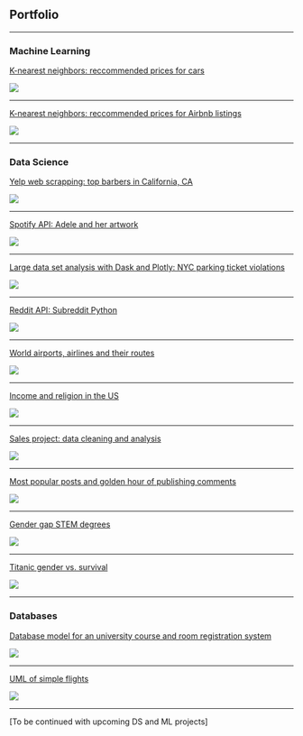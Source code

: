 ## Portfolio

---

### Machine Learning

[K-nearest neighbors: reccommended prices for cars](/carKNN.md)

<img src="images/car.jpg"/>

---
[K-nearest neighbors: reccommended prices for Airbnb listings](/abnbKNN.md)

<img src="images/abnb.png"/>


---


### Data Science

[Yelp web scrapping: top barbers in California, CA](/mimi-yelp-webScrap.md)

<img src="images/yelp.png"/>

---
[Spotify API: Adele and her artwork](/spotifyApi.md)

<img src="images/spotify.png"/>

---
[Large data set analysis with Dask and Plotly: NYC parking ticket violations](/nycParkingTickets.md)

<img src="images/new-york-city-parking-ticket.jpg"/>

---
[Reddit API: Subreddit Python](/reddit-api.md)

<img src="images/reddit.png"/>

---
[World airports, airlines and their routes](/airport.md)

<img src="images/airport.jpg"/>

---
[Income and religion in the US](/pew.md)

<img src="images/religionUs.png"/>

---
[Sales project: data cleaning and analysis](/dressSales.md)

<img src="images/dressSales.jpg"/>

---
[Most popular posts and golden hour of publishing comments](/hackerNews.md)

<img src="images/hackerNews.jpg"/>

---
[Gender gap STEM degrees](/stemDegree.md)

<img src="images/stemDegree.jpg"/>

---
[Titanic gender vs. survival](/titanic.md)

<img src="images/titanic.jpg"/>


---


### Databases

[Database model for an university course and room registration system](/uniDB.md)

<img src="images/uni.jpg"/>

---
[UML of simple flights](/uml-flight.md)

<img src="images/flights.jpg"/>

---

[To be continued with upcoming DS and ML projects]
